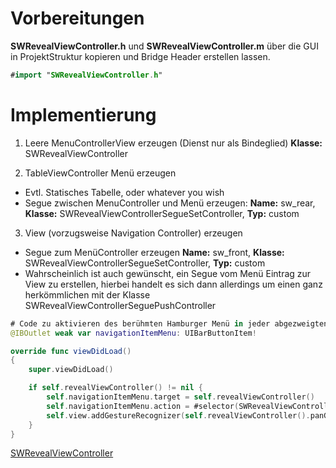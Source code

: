 # Vorbereitungen

__SWRevealViewController.h__ und __SWRevealViewController.m__ über die GUI in ProjektStruktur kopieren und Bridge Header erstellen lassen.

```swift
#import "SWRevealViewController.h"
```

# Implementierung

1. Leere MenuControllerView erzeugen (Dienst nur als Bindeglied)
  __Klasse:__ SWRevealViewController

2. TableViewController Menü erzeugen
  - Evtl. Statisches Tabelle, oder whatever you wish
  - Segue zwischen MenuController und Menü erzeugen:
    __Name:__ sw_rear, __Klasse:__ SWRevealViewControllerSegueSetController, __Typ:__ custom

3. View (vorzugsweise Navigation Controller) erzeugen
  - Segue zum MenüController erzeugen
    __Name:__ sw_front, __Klasse:__ SWRevealViewControllerSegueSetController, __Typ:__ custom
  - Wahrscheinlich ist auch gewünscht, ein Segue vom Menü Eintrag zur View zu erstellen, hierbei handelt es sich dann allerdings um einen ganz herkömmlichen mit der Klasse SWRevealViewControllerSeguePushController


```swift
# Code zu aktivieren des berühmten Hamburger Menü in jeder abgezweigten View
@IBOutlet weak var navigationItemMenu: UIBarButtonItem!

override func viewDidLoad()
{
    super.viewDidLoad()

    if self.revealViewController() != nil {
        self.navigationItemMenu.target = self.revealViewController()
        self.navigationItemMenu.action = #selector(SWRevealViewController.revealToggle(_:))
        self.view.addGestureRecognizer(self.revealViewController().panGestureRecognizer())
    }
}
```

[SWRevealViewController]

[SWRevealViewController]:https://github.com/John-Lluch/SWRevealViewController